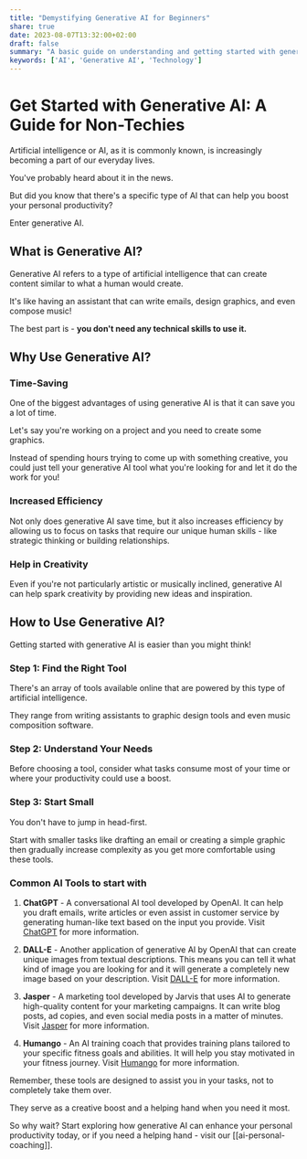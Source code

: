 ```yaml
---
title: "Demystifying Generative AI for Beginners"
share: true 
date: 2023-08-07T13:32:00+02:00
draft: false
summary: "A basic guide on understanding and getting started with generative AI, a type of artificial intelligence that can boost personal productivity by creating content similar to humans."
keywords: ['AI', 'Generative AI', 'Technology']
---
```



# Get Started with Generative AI: A Guide for Non-Techies

Artificial intelligence or AI, as it is commonly known, is increasingly becoming a part of our everyday lives. 

You've probably heard about it in the news. 

But did you know that there's a specific type of AI that can help you boost your personal productivity? 

Enter generative AI.

## What is Generative AI?

Generative AI refers to a type of artificial intelligence that can create content similar to what a human would create. 

It's like having an assistant that can write emails, design graphics, and even compose music! 

The best part is - **you don't need any technical skills to use it.**

## Why Use Generative AI?

### Time-Saving

One of the biggest advantages of using generative AI is that it can save you a lot of time. 

Let's say you're working on a project and you need to create some graphics. 

Instead of spending hours trying to come up with something creative, you could just tell your generative AI tool what you're looking for and let it do the work for you!

### Increased Efficiency

Not only does generative AI save time, but it also increases efficiency by allowing us to focus on tasks that require our unique human skills - like strategic thinking or building relationships.

### Help in Creativity

Even if you're not particularly artistic or musically inclined, generative AI can help spark creativity by providing new ideas and inspiration.

## How to Use Generative AI?

Getting started with generative AI is easier than you might think!

### Step 1: Find the Right Tool 

There's an array of tools available online that are powered by this type of artificial intelligence. 

They range from writing assistants to graphic design tools and even music composition software.

### Step 2: Understand Your Needs 

Before choosing a tool, consider what tasks consume most of your time or where your productivity could use a boost.

### Step 3: Start Small 

You don't have to jump in head-first. 

Start with smaller tasks like drafting an email or creating a simple graphic then gradually increase complexity as you get more comfortable using these tools.

### Common AI Tools to start with

1. **ChatGPT** - A conversational AI tool developed by OpenAI. It can help you draft emails, write articles or even assist in customer service by generating human-like text based on the input you provide. Visit [ChatGPT](https://www.openai.com/chatgpt/) for more information.

2. **DALL-E** - Another application of generative AI by OpenAI that can create unique images from textual descriptions. This means you can tell it what kind of image you are looking for and it will generate a completely new image based on your description. Visit [DALL-E](https://openai.com/research/dall-e) for more information.

3. **Jasper** - A marketing tool developed by Jarvis that uses AI to generate high-quality content for your marketing campaigns. It can write blog posts, ad copies, and even social media posts in a matter of minutes. Visit [Jasper](https://www.jasper.ai/) for more information.

4. **Humango** - An AI training coach that provides training plans tailored to your specific fitness goals and abilities. It will help you stay motivated in your fitness journey. Visit [Humango](https://humango.ai/) for more information.

Remember, these tools are designed to assist you in your tasks, not to completely take them over. 

They serve as a creative boost and a helping hand when you need it most. 

So why wait? Start exploring how generative AI can enhance your personal productivity today, or if you need a helping hand - visit our [[ai-personal-coaching]].
